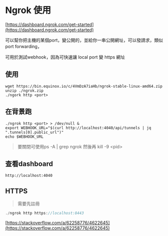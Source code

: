 # Ngrok 使用

[https://dashboard.ngrok.com/get-started](https://dashboard.ngrok.com/get-started)

可以幫你把主機的某個port，變公開的，並給你一串公開網址，可以發請求，類似port forwarding，

可用於測試webhook，因為可快速讓 local port 變 https 網址

## 使用

```text
wget https://bin.equinox.io/c/4VmDzA7iaHb/ngrok-stable-linux-amd64.zip
unzip ./ngrok.zip
./ngork http <port>
```

## 在背景跑

```text
./ngrok http <port> > /dev/null &
export WEBHOOK_URL="$(curl http://localhost:4040/api/tunnels | jq ".tunnels[0].public_url")"
echo $WEBHOOK_URL
```

> 要關閉可使用ps -A \| grep ngrok 然後再 kill -9 &lt;pid&gt;

## 查看dashboard

```text
http://localhost:4040
```

## HTTPS

> 需要先註冊

```javascript
./ngrok http https://localhost:8443
```

[https://stackoverflow.com/a/62258776/4622645](https://stackoverflow.com/a/62258776/4622645)

